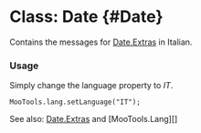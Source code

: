 Class: Date {#Date}
=====================================

Contains the messages for [Date.Extras][] in Italian.

### Usage

Simply change the language property to *IT*.

	MooTools.lang.setLanguage("IT");

See also: [Date.Extras][] and [MooTools.Lang][]

[FormValidator]: http://www.mootools.net/more/docs/Forms/FormValidator#FormValidator
[Date.Extras]: http://www.mootools.net/more/docs/Native/Date.Extras